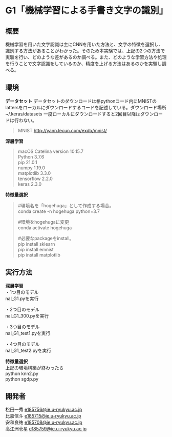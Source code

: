 # G1「機械学習による手書き文字の識別」

## 概要
機械学習を用いた文字認識は主にCNNを用いた方法と、文字の特徴を選択し、識別する方法があることがわかった。そのため本実験では、上記の2つの方法で実験を行い、どのような差があるのか調べる。また、どのような学習方法や処理を行うことで文字認識をしているのか、精度を上げる方法はあるのかを実験し調べる。

## 環境 
**データセット**
データセットのダウンロードは格pythonコード内にMNISTのlattersをローカルにダウンロードするコードを記述している。ダウンロード場所~/.keras/datasets
一度ローカルにダウンロードすると2回目以降はダウンロードは行わない。
> MNIST <http://yann.lecun.com/exdb/mnist/>


**深層学習**
>macOS Catelina version 10.15.7  
>Python                 3.7.6  
>pip                    21.0.1  
>numpy                  1.19.0  
>matplotlib             3.3.0  
>tensorflow             2.2.0  
>keras                  2.3.0   


**特徴量選択**
>#環境名を「hogehuga」として作成する場合。  
>conda create -n hogehuga python=3.7  
>  
>#環境をhogehugaに変更  
>conda activate hogehuga  
>  
>#必要なpackageをinstall。  
>pip install sklearn  
>pip install emnist  
>pip install matplotlib  



## 実行方法
**深層学習**  
・1つ目のモデル  
 nal_G1.pyを実行  
  
・2つ目のモデル  
nal_G1_300.pyを実行  
  
・3つ目のモデル  
nal_G1_test1.pyを実行  
  
・4つ目のモデル  
nal_G1_test2.pyを実行  
  
  
**特徴量選択**  
上記の環境構築が終わったら  
python knn2.py  
python sgdp.py  


## 開発者

松田一秀   e185756@ie.u-ryukyu.ac.jp  
比嘉信斗   e185715@ie.u-ryukyu.ac.jp  
安和良祐   e185708@ie.u-ryukyu.ac.jp  
高江洲壱星   e185759@ie.u-ryukyu.ac.jp  
